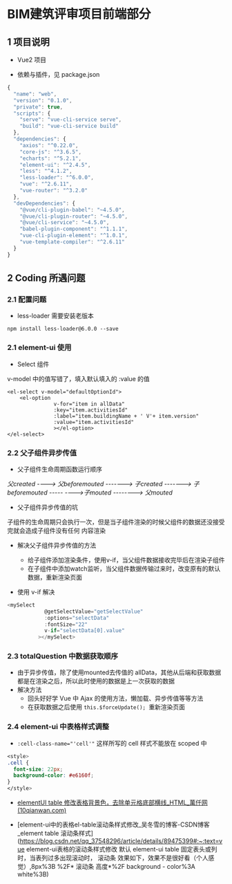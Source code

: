 # BIM建筑评审项目前端部分

## 1 项目说明

- Vue2 项目

- 依赖与插件，见 package.json

```javascript
{
  "name": "web",
  "version": "0.1.0",
  "private": true,
  "scripts": {
    "serve": "vue-cli-service serve",
    "build": "vue-cli-service build"
  },
  "dependencies": {
    "axios": "^0.22.0",
    "core-js": "^3.6.5",
    "echarts": "^5.2.1",
    "element-ui": "^2.4.5",
    "less": "^4.1.2",
    "less-loader": "^6.0.0",
    "vue": "^2.6.11",
    "vue-router": "^3.2.0"
  },
  "devDependencies": {
    "@vue/cli-plugin-babel": "~4.5.0",
    "@vue/cli-plugin-router": "~4.5.0",
    "@vue/cli-service": "~4.5.0",
    "babel-plugin-component": "^1.1.1",
    "vue-cli-plugin-element": "^1.0.1",
    "vue-template-compiler": "^2.6.11"
  }
}

```

## 2 Coding 所遇问题

### 2.1 配置问题

- less-loader 需要安装老版本

`npm install less-loader@6.0.0 --save`

### 2.1 element-ui 使用

- Select 组件

v-model 中的值写错了，填入默认填入的 :value 的值

```vue
<el-select v-model="defaultOptionId">
    <el-option
               v-for="item in allData"
               :key="item.activitiesId"
               :label="item.buildingName + ' V'+ item.version"
               :value="item.activitiesId"
               ></el-option>
</el-select>
```

### 2.2 父子组件异步传值

- 父子组件生命周期函数运行顺序

*父created ----> 父beforemouted -------> 子created -------> 子beforemouted -----
	---->子mouted --------> 父mouted*

- 父子组件异步传值的坑

子组件的生命周期只会执行一次，但是当子组件渲染的时候父组件的数据还没接受完就会造成子组件没有任何 内容渲染

- 解决父子组件异步传值的方法

  - 给子组件添加渲染条件，使用v-if，当父组件数据接收完毕后在渲染子组件
  - 在子组件中添加watch监听，当父组件数据传输过来时，改变原有的默认数据，重新渲染页面

- 使用 v-if 解决

```javascript
<mySelect
            @getSelectValue="getSelectValue"
            :options="selectData"
            :fontSize="22"
            v-if="selectData[0].value"
          ></mySelect>
```

### 2.3 totalQuestion 中数据获取顺序

- 由于异步传值，除了使用mounted去传值的 allData，其他从后端和获取数据都是在渲染之后，所以此时使用的数据是上一次获取的数据
- 解决方法
  - 回头好好学 Vue 中 Ajax 的使用方法，懒加载、异步传值等等方法
  - 在获取数据之后使用 `this.$forceUpdate(); `重新渲染页面

### 2.4 element-ui 中表格样式调整

- `:cell-class-name="'cell'"` 这样所写的 cell 样式不能放在 scoped 中

```css
<style>
.cell {
  font-size: 22px;
  background-color: #e6160f;
}
</style>
```

- [elementUI table 修改表格背景色，去除单元格底部横线_HTML_萬仟网 (10qianwan.com)](https://www.10qianwan.com/articledetail/748293.html)

- [element-ui中的表格el-table滚动条样式修改_吴冬雪的博客-CSDN博客_element table 滚动条样式](https://blog.csdn.net/qq_37548296/article/details/89475399#:~:text=vue element-ui表格的滚动条样式修改 默认 element-ui table 固定表头或列时，当表列过多出现滚动时， 滚动条 效果如下，效果不是很好看（个人感觉）,8px%3B %2F* 滚动条 高度*%2F background - color%3A white%3B)

